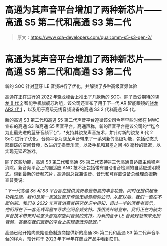 # 高通为其声音平台增加了两种新芯片——高通 S5 第二代和高通 S3 第二代

> 原文：<https://www.xda-developers.com/qualcomm-s5-s3-gen-2/>

# 高通为其声音平台增加了两种新芯片——高通 S5 第二代和高通 S3 第二代

新的 SOC 针对蓝牙 LE 音频进行了优化，并解锁了多种高级音频体验

高通在正在进行的 2022 年骁龙峰会上推出了几款新的 SOC。除了备受期待的[骁龙 8 代 2](https://www.xda-developers.com/qualcomm-snapdragon-8-gen-2/) 智能手机旗舰芯片组，该公司还宣布了用于下一代 AR 智能眼镜的[骁龙 AR2 代 1](http://xda-developers.com/qualcomm-snapdragon-ar2-gen-1/) ，以及用于高级无线音频设备的高通 S3 2 代和高通 S5 代。

新的高通 S3 第二代和高通 S5 第二代声音平台遵循该公司今年早些时候在 MWC 宣布的高通 S3 和高通 S5 声音平台。高通声称，新的声音平台是该公司的*“迄今为止最先进的蓝牙音频平台”，*支持其骁龙声音技术，并针对新的骁龙 8 代 2 SoC 进行了优化。音频平台为骁龙声音带来了一系列新的高级功能，包括动态头部跟踪的空间音频，改进的无损音乐流，以及手机和耳塞之间 48 毫秒的延迟，以实现无延迟游戏。

除了这些功能，高通 S3 第二代和高通 S5 第二代支持第三代高通自适应主动噪声消除。新音频平台上的自适应 ANC 技术还包括带有自动语音检测的自适应透明模式。谈到最新的音频芯片，高通副总裁兼语音、音乐和可穿戴设备总经理詹姆斯·查普曼说:

*“下一代高通 S5 和 S3 平台旨在提供消费者最想要的丰富功能，同时还提供超低功耗性能。我们是第一家通过蓝牙传输无损音频的公司，从那以后，我们一直在不断创新。我们从 2022 年声音消费者研究状况中得知，超过一半的消费者表示，他们将在下一套无线耳塞中寻求空间音频支持。我很高兴地宣布，我们正在为骁龙声音技术带来对动态头部跟踪空间音频的支持，为新的蓝牙 LE 音频规范带来无损音频，甚至在我们最新的平台上实现更低的延迟。”*

高通已经开始向原始设备制造商提供新的高通 S5 第二代和高通 S3 第二代声音平台的样片，预计将于 2023 年下半年在商业产品中看到它们。